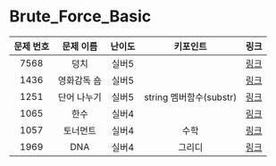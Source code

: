 # Brute_Force_Basic

|문제 번호|문제 이름|난이도|키포인트|링크|
|:---:|:---:|:---:|:---:|:---:|
|7568|덩치|실버5||[링크](https://github.com/Ian0121/baekjoon/blob/main/solution/Brute_Force_Basic/7568.cpp)|
|1436|영화감독 숌|실버5||[링크](https://github.com/Ian0121/baekjoon/blob/main/solution/Brute_Force_Basic/1436.cpp)|
|1251|단어 나누기|실버5|string 멤버함수(substr)|[링크](https://github.com/Ian0121/baekjoon/blob/main/solution/Brute_Force_Basic/1251.cpp)|
|1065|한수|실버4||[링크](https://github.com/Ian0121/baekjoon/blob/main/solution/Brute_Force_Basic/1065.cpp)|
|1057|토너먼트|실버4|수학|[링크](https://github.com/Ian0121/baekjoon/blob/main/solution/Brute_Force_Basic/1057.cpp)|
|1969|DNA|실버4|그리디|[링크](https://github.com/Ian0121/baekjoon/blob/main/solution/Brute_Force_Basic/1969.cpp)|
